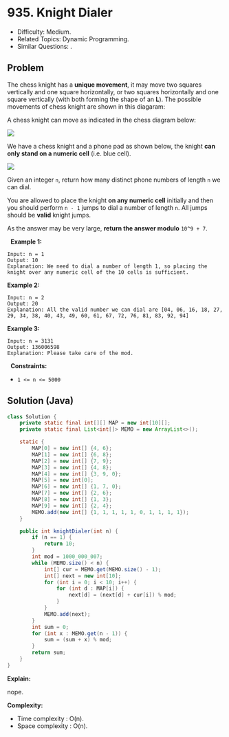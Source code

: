 # 935. Knight Dialer

- Difficulty: Medium.
- Related Topics: Dynamic Programming.
- Similar Questions: .

## Problem

The chess knight has a **unique movement**, it may move two squares vertically and one square horizontally, or two squares horizontally and one square vertically (with both forming the shape of an **L**). The possible movements of chess knight are shown in this diagaram:

A chess knight can move as indicated in the chess diagram below:

![](https://assets.leetcode.com/uploads/2020/08/18/chess.jpg)

We have a chess knight and a phone pad as shown below, the knight **can only stand on a numeric cell** (i.e. blue cell).

![](https://assets.leetcode.com/uploads/2020/08/18/phone.jpg)

Given an integer ```n```, return how many distinct phone numbers of length ```n``` we can dial.

You are allowed to place the knight **on any numeric cell** initially and then you should perform ```n - 1``` jumps to dial a number of length ```n```. All jumps should be **valid** knight jumps.

As the answer may be very large, **return the answer modulo** ```10^9 + 7```.

 
**Example 1:**

```
Input: n = 1
Output: 10
Explanation: We need to dial a number of length 1, so placing the knight over any numeric cell of the 10 cells is sufficient.
```

**Example 2:**

```
Input: n = 2
Output: 20
Explanation: All the valid number we can dial are [04, 06, 16, 18, 27, 29, 34, 38, 40, 43, 49, 60, 61, 67, 72, 76, 81, 83, 92, 94]
```

**Example 3:**

```
Input: n = 3131
Output: 136006598
Explanation: Please take care of the mod.
```

 
**Constraints:**


	
- ```1 <= n <= 5000```



## Solution (Java)

```java
class Solution {
    private static final int[][] MAP = new int[10][];
    private static final List<int[]> MEMO = new ArrayList<>();

    static {
        MAP[0] = new int[] {4, 6};
        MAP[1] = new int[] {6, 8};
        MAP[2] = new int[] {7, 9};
        MAP[3] = new int[] {4, 8};
        MAP[4] = new int[] {3, 9, 0};
        MAP[5] = new int[0];
        MAP[6] = new int[] {1, 7, 0};
        MAP[7] = new int[] {2, 6};
        MAP[8] = new int[] {1, 3};
        MAP[9] = new int[] {2, 4};
        MEMO.add(new int[] {1, 1, 1, 1, 1, 0, 1, 1, 1, 1});
    }

    public int knightDialer(int n) {
        if (n == 1) {
            return 10;
        }
        int mod = 1000_000_007;
        while (MEMO.size() < n) {
            int[] cur = MEMO.get(MEMO.size() - 1);
            int[] next = new int[10];
            for (int i = 0; i < 10; i++) {
                for (int d : MAP[i]) {
                    next[d] = (next[d] + cur[i]) % mod;
                }
            }
            MEMO.add(next);
        }
        int sum = 0;
        for (int x : MEMO.get(n - 1)) {
            sum = (sum + x) % mod;
        }
        return sum;
    }
}
```

**Explain:**

nope.

**Complexity:**

* Time complexity : O(n).
* Space complexity : O(n).
